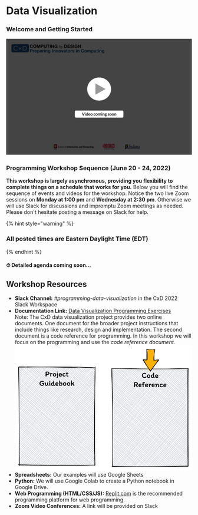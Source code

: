 # Data Visualization

### **Welcome and Getting Started**

![](../../.gitbook/assets/vidComing.png)

### Programming Workshop Sequence (June 20 - 24, 2022)

**This workshop is largely asynchronous, providing you flexibility to complete things on a schedule that works for you.** Below you will find the sequence of events and videos for the workshop. Notice the two live Zoom sessions on **Monday at 1:00 pm** and **Wednesday at 2:30 pm**. Otherwise we will use Slack for discussions and impromptu Zoom meetings as needed. Please don't hesitate posting a message on Slack for help.

{% hint style="warning" %}
### All posted times are Eastern Daylight Time (EDT)
{% endhint %}

#### ⏱ Detailed agenda coming soon...

## **Workshop Resources**

* **Slack Channel:** _#programming-data-visualization_ in the CxD 2022 Slack Workspace
* **Documentation Link:** [Data Visualization Programming Exercises](https://app.gitbook.com/@cxd/s/project-data-visualization-2/project-instructions/1-discover-and-define-problem/1-2-understand-technical-tools/\~/settings/integrations)\
  Note: The CxD data visualization project provides two online documents. One document for the broader project instructions that include things like research, design and implementation. The second document is a code reference for programming. In this workshop we will focus on the programming and use the _code reference document._\
  __![](<../../.gitbook/assets/image (5).png>)__
* **Spreadsheets:** Our examples will use Google Sheets
* **Python:** We will use Google Colab to create a Python notebook in Google Drive.&#x20;
* **Web Programming (HTML/CSS/JS):** [Replit.com](https://replit.com) is the recommended programming platform for web programming.
* **Zoom Video Conferences:** A link will be provided on Slack
